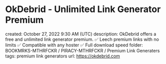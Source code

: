 # OkDebrid - Unlimited Link Generator Premium

created: October 27, 2022 9:30 AM (UTC)
description: OkDebrid offers a free and unlimited link generator premium. ✅ Leech premium links with no limits ✅ Compatible with any hoster ✅ Full download speed
folder: BOOKMRKS-MTHRFCKR / PIRACY-MTHRFCKR / Premium Link Generaters
tags: premium link generators
url: https://okdebrid.com